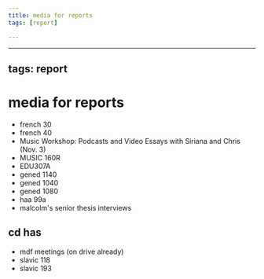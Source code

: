 ```yaml
---
title: media for reports
tags: [report]

---
```


---
tags: report
---

# media for reports
* french 30
* french 40
* Music Workshop: Podcasts and Video Essays with Siriana and Chris (Nov. 3)
* MUSIC 160R
* EDU307A
* gened 1140
* gened 1040
* gened 1080
* haa 99a
* malcolm's senior thesis interviews


## cd has
* mdf meetings (on drive already)
* slavic 118
* slavic 193